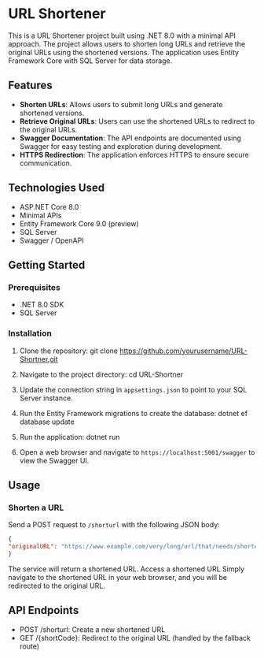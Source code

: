 # URL Shortener

This is a URL Shortener project built using .NET 8.0 with a minimal API approach. The project allows users to shorten long URLs and retrieve the original URLs using the shortened versions. The application uses Entity Framework Core with SQL Server for data storage.


## Features

- **Shorten URLs**: Allows users to submit long URLs and generate shortened versions.
- **Retrieve Original URLs**: Users can use the shortened URLs to redirect to the original URLs.
- **Swagger Documentation**: The API endpoints are documented using Swagger for easy testing and exploration during development.
- **HTTPS Redirection**: The application enforces HTTPS to ensure secure communication.

## Technologies Used

- ASP.NET Core 8.0
- Minimal APIs
- Entity Framework Core 9.0 (preview)
- SQL Server
- Swagger / OpenAPI

## Getting Started

### Prerequisites

- .NET 8.0 SDK
- SQL Server

### Installation

1. Clone the repository:
git clone https://github.com/yourusername/URL-Shortner.git

2. Navigate to the project directory:
cd URL-Shortner
3. Update the connection string in `appsettings.json` to point to your SQL Server instance.

4. Run the Entity Framework migrations to create the database:
dotnet ef database update
 
5. Run the application:
dotnet run
 
6. Open a web browser and navigate to `https://localhost:5001/swagger` to view the Swagger UI.

## Usage

### Shorten a URL

Send a POST request to `/shorturl` with the following JSON body:

```json
{
"originalURL": "https://www.example.com/very/long/url/that/needs/shortening"
}
```
The service will return a shortened URL.
Access a shortened URL
Simply navigate to the shortened URL in your web browser, and you will be redirected to the original URL.

## API Endpoints

- POST /shorturl: Create a new shortened URL
- GET /{shortCode}: Redirect to the original URL (handled by the fallback route)

